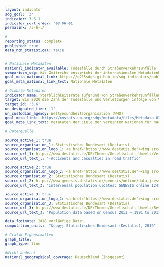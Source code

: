 ```yaml
---
layout: indicator
sdg_goal: '3'
indicator: 3.6.1
indicator_sort_order: '03-06-01'
permalink: /3-6-1/

#
reporting_status: complete
published: true
data_non_statistical: false


# Nationale Metadaten
national_indicator_available: Todesfälle durch Straßenverkehrsunfälle
comparison_sdg: Die Zeitreihe entspricht der internationalen Metadatenbeschreibung.
goal_meta_national_link: https://g205sdgs.github.io/sdg-indicators/public/MetaDe/3.6.1.pdf
goal_meta_national_link_text: Nationale Metadaten

# Globale Metadaten
indicator_name: Sterblichkeitsrate aufgrund von Straßenverkehrsunfällen
target: Bis 2020 die Zahl der Todesfälle und Verletzungen infolge von Verkehrsunfällen weltweit halbieren
target_id: '3.6'
un_designated_tier: '1'
un_custodian_agency: Weltgesundheitsorganisation (WHO)
goal_meta_link: 'https://unstats.un.org/sdgs/metadata/files/Metadata-03-06-01.pdf'
goal_meta_link_text: Metadaten der Ziele der Vereinten Nationen für nachhaltige Entwicklung

# Datenquelle

source_active_1: true
source_organisation_1: Statistisches Bundesamt (Destatis)
source_organisation_logo_1: <a href="https://www.destatis.de"><img src="https://g205sdgs.github.io/sdg-indicators/public/logos/destatis.png" alt="Logo Destatis" /></a>
source_url_1: https://www.destatis.de/DE/Themen/Gesellschaft-Umwelt/Verkehrsunfaelle/_inhalt.html
source_url_text_1: "-Accidents and casualties in road traffic"

source_active_2: true
source_organisation_logo_2: <a href="https://www.destatis.de"><img src="https://g205sdgs.github.io/sdg-indicators/public/logos/destatis.png" alt="Logo Destatis" /></a>
source_organisation_2: Statistisches Bundesamt (Destatis)
source_url_2: https://www-genesis.destatis.de/genesis/online/data;jsessionid=84A5DF9FBC0D46962BA35081BC287C70.tomcat_GO_1_3?operation=abruftabellenVerzeichnisAuswahl&verzeichnis=&levelindex=0&levelid=1532518175675&sortdirection=auf&selectionname=12411&auswaehlen.x=0&auswaehlen.y=0
source_url_text_2: "Intercensal population updates: GENESIS online 12411-0003"

source_active_3: true
source_organisation_logo_3: <a href="https://www.destatis.de"><img src="https://g205sdgs.github.io/sdg-indicators/public/logos/destatis.png" alt="Logo Destatis" /></a>
source_organisation_3: Statistisches Bundesamt (Destatis)
source_url_3: https://www.destatis.de/DE/Themen/Gesellschaft-Umwelt/Bevoelkerung/Bevoelkerungsstand/_inhalt.html
source_url_text_3: "Population data based on Census 2011 – 1991 to 2011"

data_footnote: 2018 vorläufige Daten.
computation_units:  "&copy; Statistisches Bundesamt (Destatis), 2019"

# Grafik Eigenschaften
graph_title:
graph_type: line

#Nicht ändern!
national_geographical_coverage: Deutschland (Insgesamt)
---
```

